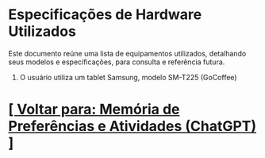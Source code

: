 # Especificações de Hardware Utilizados

Este documento reúne uma lista de equipamentos utilizados, detalhando seus modelos e especificações, para consulta e referência futura.

1. O usuário utiliza um tablet Samsung, modelo SM-T225 (GoCoffee)

# [[ Voltar para: Memória de Preferências e Atividades (ChatGPT) ]](./1-memoria-preferencias-atividades.md)